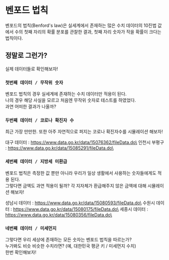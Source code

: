 # 벤포드 법칙

벤포드의 법칙(Benford's law)은 실세계에서 존재하는 많은 수치 데이터의 10진법 값에서 수의 첫째 자리의 확률 분포를 관찰한 결과, 첫째 자리 숫자가 작을 확률이 크다는 법칙이다.

## 정말로 그런가?

실제 데이터들로 확인해보자!

### `첫번째 데이터 / 무작위 숫자`

벤포드 법칙의 경우 실세계에 존재하는 수치 데이터만 적용이 된다.\
나의 경우 해당 사실을 모르고 처음엔 무작위 숫자로 테스트를 하였었다.\
과연 어떠한 결과가 나올까?

### `두번째 데이터 / 코로나 확진자 수`

최근 가장 만만한. 또한 아주 자연적으로 퍼지는 코로나 확진자수를 시뮬레이션 해보자!

대구 데이터 : https://www.data.go.kr/data/15076362/fileData.do\
인천시 부평구 : https://www.data.go.kr/data/15085291/fileData.do\

### `세번째 데이터 / 지방세 미환급`

벤포드 법칙은 측정한 값 뿐만 아니라 우리가 일상 생활에서 사용하는 숫자들에게도 적용 된다.\
그렇다면 금액도 과연 적용이 될까? 각 지자체가 환급해주지 않은 금액에 대해 시뮬레이션 해보자!

성남시 데이터 : https://www.data.go.kr/data/15080593/fileData.do\
수원시 데이터 : https://www.data.go.kr/data/15080175/fileData.do\
세종시 데이터 : https://www.data.go.kr/data/15080356/fileData.do\

### `네번째 데이터 / 미세먼지`

그렇다면 우리 세상에 존재하는 모든 숫자는 벤포드 법칙을 따르는가?\
누가봐도 비슷 비슷한 수치라면? (예, 대한민국 평균 키 / 미세먼지 수치)\
한번 확인해보자!
